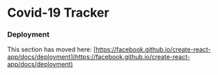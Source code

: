# Covid-19 Tracker 



### Deployment

This section has moved here: [https://facebook.github.io/create-react-app/docs/deployment](https://facebook.github.io/create-react-app/docs/deployment)

